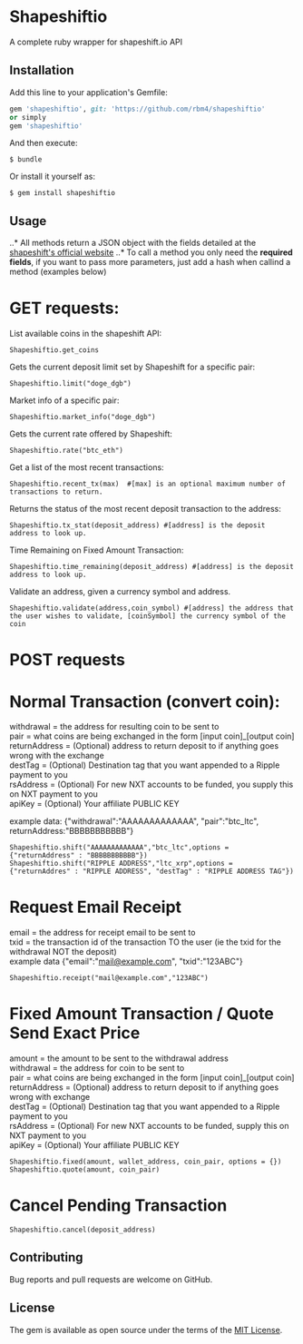 # Shapeshiftio
A complete ruby wrapper for shapeshift.io API


## Installation

Add this line to your application's Gemfile:

```ruby
gem 'shapeshiftio', git: 'https://github.com/rbm4/shapeshiftio' 
or simply
gem 'shapeshiftio'
```

And then execute:

    $ bundle

Or install it yourself as:

    $ gem install shapeshiftio

## Usage
..* All methods return a JSON object with the fields detailed at the [shapeshift's official website](https://info.shapeshift.io/api)
..* To call a method you only need the __required fields__, if you want to pass more parameters, just add a hash when callind a method (examples below)

# GET requests:

List available coins in the shapeshift API:

    Shapeshiftio.get_coins

Gets the current deposit limit set by Shapeshift for a specific pair:

    Shapeshiftio.limit("doge_dgb")

Market info of a specific pair:

    Shapeshiftio.market_info("doge_dgb")
    
Gets the current rate offered by Shapeshift:

    Shapeshiftio.rate("btc_eth")

Get a list of the most recent transactions:

    Shapeshiftio.recent_tx(max)  #[max] is an optional maximum number of transactions to return.

Returns the status of the most recent deposit transaction to the address:

    Shapeshiftio.tx_stat(deposit_address) #[address] is the deposit address to look up.

Time Remaining on Fixed Amount Transaction:

    Shapeshiftio.time_remaining(deposit_address) #[address] is the deposit address to look up. 

Validate an address, given a currency symbol and address.

    Shapeshiftio.validate(address,coin_symbol) #[address] the address that the user wishes to validate, [coinSymbol] the currency symbol of the coin

# POST requests

# Normal Transaction (convert coin):

withdrawal     = the address for resulting coin to be sent to<br>
pair       = what coins are being exchanged in the form [input coin]_[output coin]<br>
returnAddress  = (Optional) address to return deposit to if anything goes wrong with the exchange<br>
destTag    = (Optional) Destination tag that you want appended to a Ripple payment to you<br>
rsAddress  = (Optional) For new NXT accounts to be funded, you supply this on NXT payment to you<br>
apiKey     = (Optional) Your affiliate PUBLIC KEY<br>
 
example data: {"withdrawal":"AAAAAAAAAAAAA", "pair":"btc_ltc", returnAddress:"BBBBBBBBBBB"}<br>

    Shapeshiftio.shift("AAAAAAAAAAAAA","btc_ltc",options = {"returnAddress" : "BBBBBBBBBBB"})
    Shapeshiftio.shift("RIPPLE ADDRESS","ltc_xrp",options = {"returnAddres" : "RIPPLE ADDRESS", "destTag" : "RIPPLE ADDRESS TAG"})

# Request Email Receipt
email    = the address for receipt email to be sent to<br>
txid       = the transaction id of the transaction TO the user (ie the txid for the withdrawal NOT the deposit)<br>
example data {"email":"mail@example.com", "txid":"123ABC"}<br>

    Shapeshiftio.receipt("mail@example.com","123ABC")
    
# Fixed Amount Transaction / Quote Send Exact Price
amount          = the amount to be sent to the withdrawal address<br>
withdrawal      = the address for coin to be sent to<br>
pair            = what coins are being exchanged in the form [input coin]_[output coin]<br>
returnAddress   = (Optional) address to return deposit to if anything goes wrong with exchange<br>
destTag         = (Optional) Destination tag that you want appended to a Ripple payment to you<br>
rsAddress       = (Optional) For new NXT accounts to be funded, supply this on NXT payment to you<br>
apiKey          = (Optional) Your affiliate PUBLIC KEY<br>

    Shapeshiftio.fixed(amount, wallet_address, coin_pair, options = {})
    Shapeshiftio.quote(amount, coin_pair)

# Cancel Pending Transaction

    Shapeshiftio.cancel(deposit_address)

## Contributing

Bug reports and pull requests are welcome on GitHub.


## License

The gem is available as open source under the terms of the [MIT License](http://opensource.org/licenses/MIT).

